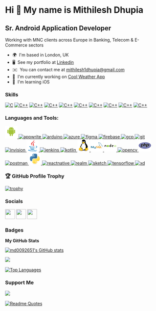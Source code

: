 Hi 👋 My name is Mithilesh Dhupia
=================================

Sr. Android Application Developer
---------------------------------

Working with MNC clients across Europe in Banking, Telecom & E-Commerce sectors

* 🌍  I'm based in London, UK
* 🖥️  See my portfolio at [Linkedin](http://www.linkedin.com/in/mithilesh1dhupia/)
* ✉️  You can contact me at [mithilesh1dhupia@gmail.com](mailto:mithilesh1dhupia@gmail.com)
* 🚀  I'm currently working on [Cool Weather App](http://play.google.com/store/apps/details?id=com.phomotech.weatherapp.paid)
* 🧠  I'm learning iOS

### Skills

<p align="left">
<a href="https://play.google.com/store/apps/details?id=com.phomotech.weatherapp.paid" target="_blank" rel="noreferrer"><img src="https://img.shields.io/badge/Android_Studio-3DDC84?style=for-the-badge&logo=android-studio&logoColor=white"height="36" alt="C" /></a>  <a href="https://docs.microsoft.com/en-us/cpp/?view=msvc-170" target="_blank" rel="noreferrer"><img src="https://img.shields.io/badge/GIT-E44C30?style=for-the-badge&logo=git&logoColor=white" height="36" alt="C++" /></a>  <a href="https://play.google.com/store/apps/details?id=com.phomotech.weatherapp.paid" target="_blank" rel="noreferrer"><img src="https://img.shields.io/badge/Google_Play-414141?style=for-the-badge&logo=google-play&logoColor=white" height="36" alt="C++" /></a>  <a href="https://play.google.com/store/apps/details?id=com.phomotech.weatherapp.paid" target="_blank" rel="noreferrer"><img src="https://img.shields.io/badge/Sourcetree-0052CC?style=for-the-badge&logo=Sourcetree&logoColor=white" height="36" alt="C++" /></a>  <a href="https://play.google.com/store/apps/details?id=com.phomotech.weatherapp.paid" target="_blank" rel="noreferrer"><img src="https://img.shields.io/badge/Bitbucket-0747a6?style=for-the-badge&logo=bitbucket&logoColor=white" height="36" alt="C++" /></a>  <a href="https://play.google.com/store/apps/details?id=com.phomotech.weatherapp.paid" target="_blank" rel="noreferrer"><img src="https://img.shields.io/badge/SonarLint-CB2029?style=for-the-badge&logo=sonarlint&logoColor=white" height="36" alt="C++" /></a>  <a href="https://play.google.com/store/apps/details?id=com.phomotech.weatherapp.paid" target="_blank" rel="noreferrer"><img src="https://img.shields.io/badge/Swift-FA7343?style=for-the-badge&logo=swift&logoColor=white" height="36" alt="C++" /></a>  <a href="https://play.google.com/store/apps/details?id=com.phomotech.weatherapp.paid" target="_blank" rel="noreferrer"><img src="https://img.shields.io/badge/Python-FFD43B?style=for-the-badge&logo=python&logoColor=blue" height="36" alt="C++" /></a>  <a href="https://play.google.com/store/apps/details?id=com.phomotech.weatherapp.paid" target="_blank" rel="noreferrer"><img src="https://img.shields.io/badge/Kotlin-0095D5?&style=for-the-badge&logo=kotlin&logoColor=white" height="36" alt="C++" /></a>  <a href="https://play.google.com/store/apps/details?id=com.phomotech.weatherapp.paid" target="_blank" rel="noreferrer"><img src="https://img.shields.io/badge/Java-ED8B00?style=for-the-badge&logo=java&logoColor=white" height="36" alt="C++" /></a>
</p>

<h3 align="left">Languages and Tools:</h3>
<p align="left"> <a href="https://developer.android.com" target="_blank" rel="noreferrer"> <img src="https://raw.githubusercontent.com/devicons/devicon/master/icons/android/android-original-wordmark.svg" alt="android" width="40" height="40"/> </a> <a href="https://appwrite.io" target="_blank" rel="noreferrer"> <img src="https://www.vectorlogo.zone/logos/appwriteio/appwriteio-icon.svg" alt="appwrite" width="40" height="40"/> </a> <a href="https://www.arduino.cc/" target="_blank" rel="noreferrer"> <img src="https://cdn.worldvectorlogo.com/logos/arduino-1.svg" alt="arduino" width="40" height="40"/> </a> <a href="https://azure.microsoft.com/en-in/" target="_blank" rel="noreferrer"> <img src="https://www.vectorlogo.zone/logos/microsoft_azure/microsoft_azure-icon.svg" alt="azure" width="40" height="40"/> </a> <a href="https://www.figma.com/" target="_blank" rel="noreferrer"> <img src="https://www.vectorlogo.zone/logos/figma/figma-icon.svg" alt="figma" width="40" height="40"/> </a> <a href="https://firebase.google.com/" target="_blank" rel="noreferrer"> <img src="https://www.vectorlogo.zone/logos/firebase/firebase-icon.svg" alt="firebase" width="40" height="40"/> </a> <a href="https://cloud.google.com" target="_blank" rel="noreferrer"> <img src="https://www.vectorlogo.zone/logos/google_cloud/google_cloud-icon.svg" alt="gcp" width="40" height="40"/> </a> <a href="https://git-scm.com/" target="_blank" rel="noreferrer"> <img src="https://www.vectorlogo.zone/logos/git-scm/git-scm-icon.svg" alt="git" width="40" height="40"/> </a> <a href="https://www.invisionapp.com/" target="_blank" rel="noreferrer"> <img src="https://www.vectorlogo.zone/logos/invisionapp/invisionapp-icon.svg" alt="invision" width="40" height="40"/> </a> <a href="https://www.java.com" target="_blank" rel="noreferrer"> <img src="https://raw.githubusercontent.com/devicons/devicon/master/icons/java/java-original.svg" alt="java" width="40" height="40"/> </a> <a href="https://www.jenkins.io" target="_blank" rel="noreferrer"> <img src="https://www.vectorlogo.zone/logos/jenkins/jenkins-icon.svg" alt="jenkins" width="40" height="40"/> </a> <a href="https://kotlinlang.org" target="_blank" rel="noreferrer"> <img src="https://www.vectorlogo.zone/logos/kotlinlang/kotlinlang-icon.svg" alt="kotlin" width="40" height="40"/> </a> <a href="https://www.linux.org/" target="_blank" rel="noreferrer"> <img src="https://raw.githubusercontent.com/devicons/devicon/master/icons/linux/linux-original.svg" alt="linux" width="40" height="40"/> </a> <a href="https://www.mysql.com/" target="_blank" rel="noreferrer"> <img src="https://raw.githubusercontent.com/devicons/devicon/master/icons/mysql/mysql-original-wordmark.svg" alt="mysql" width="40" height="40"/> </a> <a href="https://nodejs.org" target="_blank" rel="noreferrer"> <img src="https://raw.githubusercontent.com/devicons/devicon/master/icons/nodejs/nodejs-original-wordmark.svg" alt="nodejs" width="40" height="40"/> </a> <a href="https://opencv.org/" target="_blank" rel="noreferrer"> <img src="https://www.vectorlogo.zone/logos/opencv/opencv-icon.svg" alt="opencv" width="40" height="40"/> </a> <a href="https://www.php.net" target="_blank" rel="noreferrer"> <img src="https://raw.githubusercontent.com/devicons/devicon/master/icons/php/php-original.svg" alt="php" width="40" height="40"/> </a> <a href="https://postman.com" target="_blank" rel="noreferrer"> <img src="https://www.vectorlogo.zone/logos/getpostman/getpostman-icon.svg" alt="postman" width="40" height="40"/> </a> <a href="https://www.python.org" target="_blank" rel="noreferrer"> <img src="https://raw.githubusercontent.com/devicons/devicon/master/icons/python/python-original.svg" alt="python" width="40" height="40"/> </a> <a href="https://reactnative.dev/" target="_blank" rel="noreferrer"> <img src="https://reactnative.dev/img/header_logo.svg" alt="reactnative" width="40" height="40"/> </a> <a href="https://realm.io/" target="_blank" rel="noreferrer"> <img src="https://raw.githubusercontent.com/bestofjs/bestofjs-webui/8665e8c267a0215f3159df28b33c365198101df5/public/logos/realm.svg" alt="realm" width="40" height="40"/> </a> <a href="https://www.sketch.com/" target="_blank" rel="noreferrer"> <img src="https://www.vectorlogo.zone/logos/sketchapp/sketchapp-icon.svg" alt="sketch" width="40" height="40"/> </a> <a href="https://www.tensorflow.org" target="_blank" rel="noreferrer"> <img src="https://www.vectorlogo.zone/logos/tensorflow/tensorflow-icon.svg" alt="tensorflow" width="40" height="40"/> </a> <a href="https://www.adobe.com/products/xd.html" target="_blank" rel="noreferrer"> <img src="https://cdn.worldvectorlogo.com/logos/adobe-xd.svg" alt="xd" width="40" height="40"/> </a> </p>


### 🏆 GitHub Profile Trophy
[![trophy](https://github-profile-trophy.vercel.app/?username=md0092651)](https://github.com/vinodbaste/github-profile-trophy)


### Socials

<p align="left"> <a href="https://www.github.com/md0092651" target="_blank" rel="noreferrer"><img src="https://raw.githubusercontent.com/danielcranney/readme-generator/main/public/icons/socials/github.svg" width="32" height="32" /></a> <a href="https://www.linkedin.com/in/mithilesh1dhupia" target="_blank" rel="noreferrer"><img src="https://raw.githubusercontent.com/danielcranney/readme-generator/main/public/icons/socials/linkedin.svg" width="32" height="32" /></a> <a href="https://www.stackoverflow.com/users/1201601/mrx" target="_blank" rel="noreferrer"><img src="https://raw.githubusercontent.com/danielcranney/readme-generator/main/public/icons/socials/stackoverflow.svg" width="32" height="32" /></a></p>

### Badges

<b>My GitHub Stats</b>

<a href="http://www.github.com/md0092651"><img src="https://github-readme-stats.vercel.app/api?username=md0092651&show_icons=true&hide=&count_private=true&title_color=0891b2&text_color=ffffff&icon_color=0891b2&bg_color=000000&hide_border=true&show_icons=true" alt="md0092651's GitHub stats" /></a>

<a href="http://www.github.com/md0092651"><img src="https://github-readme-streak-stats.herokuapp.com/?user=md0092651&stroke=ffffff&background=000000&ring=0891b2&fire=0891b2&currStreakNum=ffffff&currStreakLabel=0891b2&sideNums=ffffff&sideLabels=ffffff&dates=ffffff&hide_border=true" /></a>

<a href="https://github.com/md0092651" align="left"><img src="https://github-readme-stats.vercel.app/api/top-langs/?username=md0092651&langs_count=10&title_color=0891b2&text_color=ffffff&icon_color=0891b2&bg_color=000000&hide_border=true&locale=en&custom_title=Top%20%Languages" alt="Top Languages" /></a>

### Support Me

<a href="https://www.buymeacoffee.com/mithilesh1o"><img src="https://cdn.buymeacoffee.com/buttons/v2/default-yellow.png" width="200" /></a>

[![Readme Quotes](https://quotes-github-readme.vercel.app/api?type=horizontal&theme=dark)](https://github.com/piyushsuthar/github-readme-quotes)
